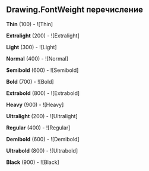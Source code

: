 ## Drawing.FontWeight перечисление

**Thin** (100) - ![Thin]

**Extralight** (200) - ![Extralight]

**Light** (300) - ![Light]

**Normal** (400) - ![Normal]

**Semibold** (600) - ![Semibold]

**Bold** (700) - ![Bold]

**Extrabold** (800) - ![Extrabold]

**Heavy** (900) - ![Heavy]

**Ultralight** (200) - ![Ultralight]

**Regular** (400) - ![Regular]

**Demibold** (600) - ![Demibold]

**Ultrabold** (800) - ![Ultrabold]

**Black** (900) - ![Black]

